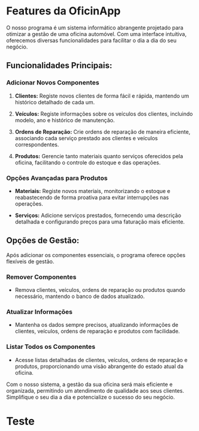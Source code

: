 # Features da OficinApp

O nosso programa é um sistema informático abrangente projetado para otimizar a gestão de uma oficina automóvel. Com uma interface intuitiva, oferecemos diversas funcionalidades para facilitar o dia a dia do seu negócio.

## Funcionalidades Principais:

### Adicionar Novos Componentes

1. **Clientes:** Registe novos clientes de forma fácil e rápida, mantendo um histórico detalhado de cada um.

2. **Veículos:** Registe informações sobre os veículos dos clientes, incluindo modelo, ano e histórico de manutenção.

3. **Ordens de Reparação:** Crie ordens de reparação de maneira eficiente, associando cada serviço prestado aos clientes e veículos correspondentes.

4. **Produtos:** Gerencie tanto materiais quanto serviços oferecidos pela oficina, facilitando o controle do estoque e das operações.

### Opções Avançadas para Produtos

- **Materiais:** Registe novos materiais, monitorizando o estoque e reabastecendo de forma proativa para evitar interrupções nas operações.

- **Serviços:** Adicione serviços prestados, fornecendo uma descrição detalhada e configurando preços para uma faturação mais eficiente.

## Opções de Gestão:

Após adicionar os componentes essenciais, o programa oferece opções flexíveis de gestão.

### Remover Componentes

- Remova clientes, veículos, ordens de reparação ou produtos quando necessário, mantendo o banco de dados atualizado.

### Atualizar Informações

- Mantenha os dados sempre precisos, atualizando informações de clientes, veículos, ordens de reparação e produtos com facilidade.

### Listar Todos os Componentes

- Acesse listas detalhadas de clientes, veículos, ordens de reparação e produtos, proporcionando uma visão abrangente do estado atual da oficina.

Com o nosso sistema, a gestão da sua oficina será mais eficiente e organizada, permitindo um atendimento de qualidade aos seus clientes. Simplifique o seu dia a dia e potencialize o sucesso do seu negócio.

# Teste